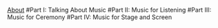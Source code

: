 [About](about.md)
#Part I: Talking About Music
#Part II:  Music for Listening
#Part III: Music for Ceremony
#Part IV: Music for Stage and Screen
